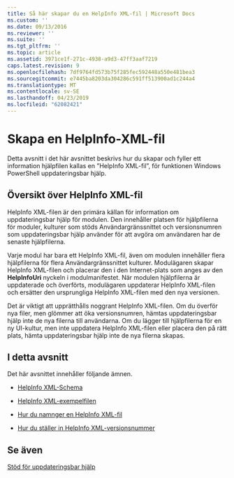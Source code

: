 ```yaml
---
title: Så här skapar du en HelpInfo XML-fil | Microsoft Docs
ms.custom: ''
ms.date: 09/13/2016
ms.reviewer: ''
ms.suite: ''
ms.tgt_pltfrm: ''
ms.topic: article
ms.assetid: 3971ce1f-271c-4938-a9d3-47ff3aaf7219
caps.latest.revision: 9
ms.openlocfilehash: 7df9764fd573b75f285fec592448a550e481bea3
ms.sourcegitcommit: e7445ba8203da304286c591ff513900ad1c244a4
ms.translationtype: MT
ms.contentlocale: sv-SE
ms.lasthandoff: 04/23/2019
ms.locfileid: "62082421"
---
```

# <a name="how-to-create-a-helpinfo-xml-file"></a>Skapa en HelpInfo-XML-fil

Detta avsnitt i det här avsnittet beskrivs hur du skapar och fyller ett information hjälpfilen kallas en ”HelpInfo XML-fil”, för funktionen Windows PowerShell uppdateringsbar hjälp.

## <a name="helpinfo-xml-file-overview"></a>Översikt över HelpInfo XML-fil

HelpInfo XML-filen är den primära källan för information om uppdateringsbar hjälp för modulen. Den innehåller platsen för hjälpfilerna för moduler, kulturer som stöds Användargränssnittet och versionsnumren som uppdateringsbar hjälp använder för att avgöra om användaren har de senaste hjälpfilerna.

Varje modul har bara ett HelpInfo XML-fil, även om modulen innehåller flera hjälpfilerna för flera Användargränssnittet kulturer. Modulägaren skapar HelpInfo XML-filen och placerar den i den Internet-plats som anges av den **HelpInfoUri** nyckeln i modulmanifestet. När modulen hjälpfilerna är uppdaterade och överförts, modulägaren uppdaterar HelpInfo XML-filen och ersätter den ursprungliga HelpInfo XML-filen med den nya versionen.

Det är viktigt att upprätthålls noggrant HelpInfo XML-filen. Om du överför nya filer, men glömmer att öka versionsnumren, hämtas uppdateringsbar hjälp inte de nya filerna till användarna. Om du lägger till hjälpfilerna för en ny UI-kultur, men inte uppdatera HelpInfo XML-filen eller placera den på rätt plats, hämta uppdateringsbar hjälp inte de nya filerna skapas.

## <a name="in-this-section"></a>I detta avsnitt

Det här avsnittet innehåller följande ämnen.

- [HelpInfo XML-Schema](./helpinfo-xml-schema.md)

- [HelpInfo XML-exempelfilen](./helpinfo-xml-sample-file.md)

- [Hur du namnger en HelpInfo XML-fil](./how-to-name-a-helpinfo-xml-file.md)

- [Hur du ställer in HelpInfo XML-versionsnummer](./how-to-set-helpinfo-xml-version-numbers.md)

## <a name="see-also"></a>Se även

[Stöd för uppdateringsbar hjälp](./supporting-updatable-help.md)